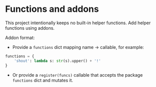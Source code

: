 # Functions and addons

This project intentionally keeps no built-in helper functions. Add helper functions using addons.

Addon format:

- Provide a `functions` dict mapping name -> callable, for example:

```python
functions = {
    'shout': lambda s: str(s).upper() + '!'
}
```

- Or provide a `register(funcs)` callable that accepts the package `functions` dict and mutates it.

